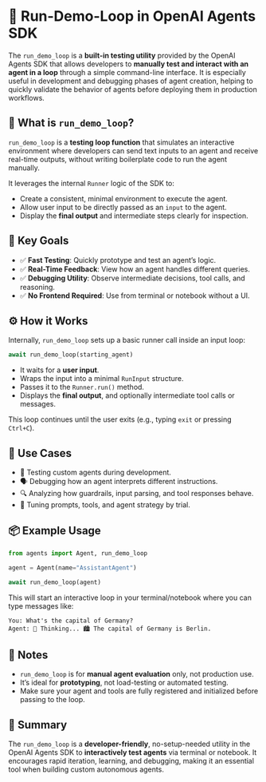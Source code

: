  # 🧪 Run-Demo-Loop in OpenAI Agents SDK

The `run_demo_loop` is a **built-in testing utility** provided by the OpenAI Agents SDK that allows developers to **manually test and interact with an agent in a loop** through a simple command-line interface. It is especially useful in development and debugging phases of agent creation, helping to quickly validate the behavior of agents before deploying them in production workflows.


## 🧠 What is `run_demo_loop`?

`run_demo_loop` is a **testing loop function** that simulates an interactive environment where developers can send text inputs to an agent and receive real-time outputs, without writing boilerplate code to run the agent manually.

It leverages the internal `Runner` logic of the SDK to:

* Create a consistent, minimal environment to execute the agent.
* Allow user input to be directly passed as an `input` to the agent.
* Display the **final output** and intermediate steps clearly for inspection.


## 🎯 Key Goals

* ✅ **Fast Testing**: Quickly prototype and test an agent’s logic.
* ✅ **Real-Time Feedback**: View how an agent handles different queries.
* ✅ **Debugging Utility**: Observe intermediate decisions, tool calls, and reasoning.
* ✅ **No Frontend Required**: Use from terminal or notebook without a UI.


## ⚙️ How it Works

Internally, `run_demo_loop` sets up a basic runner call inside an input loop:

```python
await run_demo_loop(starting_agent)
```

* It waits for a **user input**.
* Wraps the input into a minimal `RunInput` structure.
* Passes it to the `Runner.run()` method.
* Displays the **final output**, and optionally intermediate tool calls or messages.

This loop continues until the user exits (e.g., typing `exit` or pressing `Ctrl+C`).


## 🧩 Use Cases

* 🧪 Testing custom agents during development.
* 🗣️ Debugging how an agent interprets different instructions.
* 🔍 Analyzing how guardrails, input parsing, and tool responses behave.
* 🧰 Tuning prompts, tools, and agent strategy by trial.


## 📦 Example Usage

```python
from agents import Agent, run_demo_loop

agent = Agent(name="AssistantAgent")

await run_demo_loop(agent)
```

This will start an interactive loop in your terminal/notebook where you can type messages like:

```text
You: What's the capital of Germany?
Agent: 🧠 Thinking... 🏙️ The capital of Germany is Berlin.
```


## 🧼 Notes

* `run_demo_loop` is for **manual agent evaluation** only, not production use.
* It’s ideal for **prototyping**, not load-testing or automated testing.
* Make sure your agent and tools are fully registered and initialized before passing to the loop.


## 📖 Summary

The `run_demo_loop` is a **developer-friendly**, no-setup-needed utility in the OpenAI Agents SDK to **interactively test agents** via terminal or notebook. It encourages rapid iteration, learning, and debugging, making it an essential tool when building custom autonomous agents.

